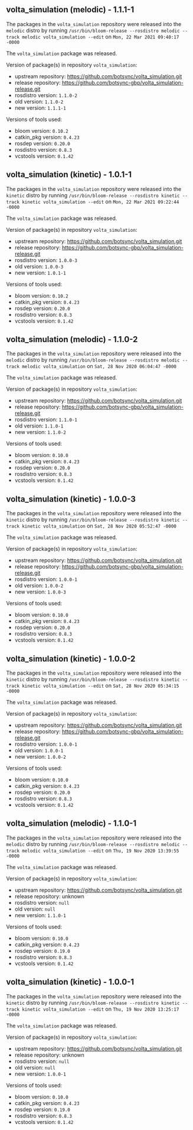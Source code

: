 ## volta_simulation (melodic) - 1.1.1-1

The packages in the `volta_simulation` repository were released into the `melodic` distro by running `/usr/bin/bloom-release --rosdistro melodic --track melodic volta_simulation --edit` on `Mon, 22 Mar 2021 09:40:17 -0000`

The `volta_simulation` package was released.

Version of package(s) in repository `volta_simulation`:

- upstream repository: https://github.com/botsync/volta_simulation.git
- release repository: https://github.com/botsync-gbp/volta_simulation-release.git
- rosdistro version: `1.1.0-2`
- old version: `1.1.0-2`
- new version: `1.1.1-1`

Versions of tools used:

- bloom version: `0.10.2`
- catkin_pkg version: `0.4.23`
- rosdep version: `0.20.0`
- rosdistro version: `0.8.3`
- vcstools version: `0.1.42`


## volta_simulation (kinetic) - 1.0.1-1

The packages in the `volta_simulation` repository were released into the `kinetic` distro by running `/usr/bin/bloom-release --rosdistro kinetic --track kinetic volta_simulation --edit` on `Mon, 22 Mar 2021 09:22:44 -0000`

The `volta_simulation` package was released.

Version of package(s) in repository `volta_simulation`:

- upstream repository: https://github.com/botsync/volta_simulation.git
- release repository: https://github.com/botsync-gbp/volta_simulation-release.git
- rosdistro version: `1.0.0-3`
- old version: `1.0.0-3`
- new version: `1.0.1-1`

Versions of tools used:

- bloom version: `0.10.2`
- catkin_pkg version: `0.4.23`
- rosdep version: `0.20.0`
- rosdistro version: `0.8.3`
- vcstools version: `0.1.42`


## volta_simulation (melodic) - 1.1.0-2

The packages in the `volta_simulation` repository were released into the `melodic` distro by running `/usr/bin/bloom-release --rosdistro melodic --track melodic volta_simulation` on `Sat, 28 Nov 2020 06:04:47 -0000`

The `volta_simulation` package was released.

Version of package(s) in repository `volta_simulation`:

- upstream repository: https://github.com/botsync/volta_simulation.git
- release repository: https://github.com/botsync-gbp/volta_simulation-release.git
- rosdistro version: `1.1.0-1`
- old version: `1.1.0-1`
- new version: `1.1.0-2`

Versions of tools used:

- bloom version: `0.10.0`
- catkin_pkg version: `0.4.23`
- rosdep version: `0.20.0`
- rosdistro version: `0.8.3`
- vcstools version: `0.1.42`


## volta_simulation (kinetic) - 1.0.0-3

The packages in the `volta_simulation` repository were released into the `kinetic` distro by running `/usr/bin/bloom-release --rosdistro kinetic --track kinetic volta_simulation` on `Sat, 28 Nov 2020 05:52:47 -0000`

The `volta_simulation` package was released.

Version of package(s) in repository `volta_simulation`:

- upstream repository: https://github.com/botsync/volta_simulation.git
- release repository: https://github.com/botsync-gbp/volta_simulation-release.git
- rosdistro version: `1.0.0-1`
- old version: `1.0.0-2`
- new version: `1.0.0-3`

Versions of tools used:

- bloom version: `0.10.0`
- catkin_pkg version: `0.4.23`
- rosdep version: `0.20.0`
- rosdistro version: `0.8.3`
- vcstools version: `0.1.42`


## volta_simulation (kinetic) - 1.0.0-2

The packages in the `volta_simulation` repository were released into the `kinetic` distro by running `/usr/bin/bloom-release --rosdistro kinetic --track kinetic volta_simulation --edit` on `Sat, 28 Nov 2020 05:34:15 -0000`

The `volta_simulation` package was released.

Version of package(s) in repository `volta_simulation`:

- upstream repository: https://github.com/botsync/volta_simulation.git
- release repository: https://github.com/botsync-gbp/volta_simulation-release.git
- rosdistro version: `1.0.0-1`
- old version: `1.0.0-1`
- new version: `1.0.0-2`

Versions of tools used:

- bloom version: `0.10.0`
- catkin_pkg version: `0.4.23`
- rosdep version: `0.20.0`
- rosdistro version: `0.8.3`
- vcstools version: `0.1.42`


## volta_simulation (melodic) - 1.1.0-1

The packages in the `volta_simulation` repository were released into the `melodic` distro by running `/usr/bin/bloom-release --rosdistro melodic --track melodic volta_simulation --edit` on `Thu, 19 Nov 2020 13:39:55 -0000`

The `volta_simulation` package was released.

Version of package(s) in repository `volta_simulation`:

- upstream repository: https://github.com/botsync/volta_simulation.git
- release repository: unknown
- rosdistro version: `null`
- old version: `null`
- new version: `1.1.0-1`

Versions of tools used:

- bloom version: `0.10.0`
- catkin_pkg version: `0.4.23`
- rosdep version: `0.19.0`
- rosdistro version: `0.8.3`
- vcstools version: `0.1.42`


## volta_simulation (kinetic) - 1.0.0-1

The packages in the `volta_simulation` repository were released into the `kinetic` distro by running `/usr/bin/bloom-release --rosdistro kinetic --track kinetic volta_simulation --edit` on `Thu, 19 Nov 2020 13:25:17 -0000`

The `volta_simulation` package was released.

Version of package(s) in repository `volta_simulation`:

- upstream repository: https://github.com/botsync/volta_simulation.git
- release repository: unknown
- rosdistro version: `null`
- old version: `null`
- new version: `1.0.0-1`

Versions of tools used:

- bloom version: `0.10.0`
- catkin_pkg version: `0.4.23`
- rosdep version: `0.19.0`
- rosdistro version: `0.8.3`
- vcstools version: `0.1.42`


